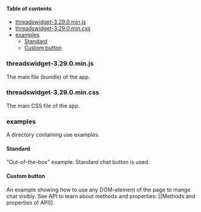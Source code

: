 #### Table of contents
* [threadswidget-3.29.0.min.js](#threadswidget-3290minjs)
* [threadswidget-3.29.0.min.css](#threadswidget-3290mincss)
* [examples](#examples)
	* [Standard](#standard)
	* [Custom button](#custom-button)

### threadswidget-3.29.0.min.js

The main file (bundle) of the app.

### threadswidget-3.29.0.min.css

The main CSS file of the app.

### examples

A directory containing use examples.

#### Standard

"Out-of-the-box" example. Standard chat button is used. 

#### Custom button

An example showing how to use any DOM-element of the page to mange chat visibly. See API to learn about methods and properties: [[Methods and properties of API]].
